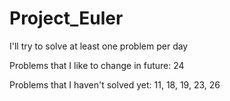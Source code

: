 # Project_Euler
 I'll try to solve at least one problem per day

Problems that I like to change in future:
24

Problems that I haven't solved yet:
11, 18, 19, 23, 26
